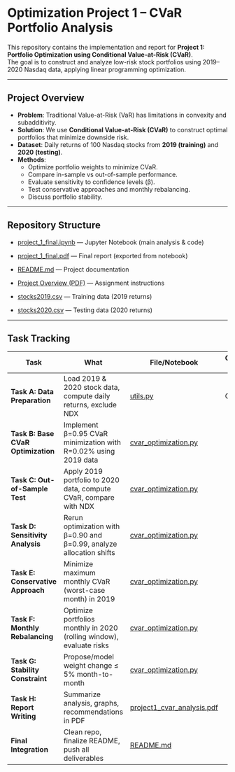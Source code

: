 # Optimization Project 1 – CVaR Portfolio Analysis

This repository contains the implementation and report for **Project 1: Portfolio Optimization using Conditional Value-at-Risk (CVaR)**.  
The goal is to construct and analyze low-risk stock portfolios using 2019–2020 Nasdaq data, applying linear programming optimization.

---

## Project Overview
- **Problem**: Traditional Value-at-Risk (VaR) has limitations in convexity and subadditivity.  
- **Solution**: We use **Conditional Value-at-Risk (CVaR)** to construct optimal portfolios that minimize downside risk.  
- **Dataset**: Daily returns of 100 Nasdaq stocks from **2019 (training)** and **2020 (testing)**.  
- **Methods**:
  - Optimize portfolio weights to minimize CVaR.  
  - Compare in-sample vs out-of-sample performance.  
  - Evaluate sensitivity to confidence levels (β).  
  - Test conservative approaches and monthly rebalancing.  
  - Discuss portfolio stability.  

---

## Repository Structure
- [project_1_final.ipynb](project_1_final.ipynb) — Jupyter Notebook (main analysis & code)  
- [project_1_final.pdf](project_1_final.pdf) — Final report (exported from notebook)

- [README.md](README.md) — Project documentation
- [Project Overview (PDF)](project%20-%201%20-%20cvar%20-%20overview.pdf) — Assignment instructions  
- [stocks2019.csv](stocks2019.csv) — Training data (2019 returns)  
- [stocks2020.csv](stocks2020.csv) — Testing data (2020 returns)  


---

## Task Tracking
| Task                                | What                                                                 | File/Notebook                                                                                                 | Completed by | Date | Validated by | Notes / PR |
| ----------------------------------- | -------------------------------------------------------------------- | ------------------------------------------------------------------------------------------------------------- | ------------ | ---- | ------------ | ---------- |
| **Task A: Data Preparation**        | Load 2019 & 2020 stock data, compute daily returns, exclude NDX      | <a href="src/utils.py" target="_blank">utils.py</a>                                                           | Grace        |      |              |            |
| **Task B: Base CVaR Optimization**  | Implement β=0.95 CVaR minimization with R=0.02% using 2019 data      | <a href="src/cvar_optimization.py" target="_blank">cvar_optimization.py</a>                                   |              |      |              |            |
| **Task C: Out-of-Sample Test**      | Apply 2019 portfolio to 2020 data, compute CVaR, compare with NDX    | <a href="src/cvar_optimization.py" target="_blank">cvar_optimization.py</a>                                   |              |      |              |            |
| **Task D: Sensitivity Analysis**    | Rerun optimization with β=0.90 and β=0.99, analyze allocation shifts | <a href="src/cvar_optimization.py" target="_blank">cvar_optimization.py</a>                                   |              |      |              |            |
| **Task E: Conservative Approach**   | Minimize maximum monthly CVaR (worst-case month) in 2019             | <a href="src/cvar_optimization.py" target="_blank">cvar_optimization.py</a>                                   |              |      |              |            |
| **Task F: Monthly Rebalancing**     | Optimize portfolios monthly in 2020 (rolling window), evaluate risks | <a href="src/cvar_optimization.py" target="_blank">cvar_optimization.py</a>                                   |              |      |              |            |
| **Task G: Stability Constraint**    | Propose/model weight change ≤ 5% month-to-month                      | <a href="src/cvar_optimization.py" target="_blank">cvar_optimization.py</a>                                   |              |      |              |            |
| **Task H: Report Writing**          | Summarize analysis, graphs, recommendations in PDF                   | <a href="reports/project1_cvar_analysis.pdf" target="_blank">project1_cvar_analysis.pdf</a>                   |              |      |              |            |
| **Final Integration**               | Clean repo, finalize README, push all deliverables                   | <a href="README.md" target="_blank">README.md</a>                                                             |              |      |              |            |
